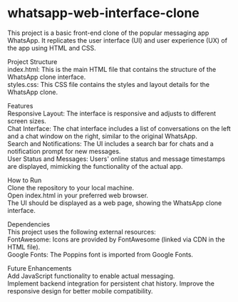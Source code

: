 # whatsapp-web-interface-clone

This project is a basic front-end clone of the popular messaging app WhatsApp. It replicates the user interface (UI) and user experience (UX) of the app using HTML and CSS.

Project Structure<br />
index.html: This is the main HTML file that contains the structure of the WhatsApp clone interface.<br />
styles.css: This CSS file contains the styles and layout details for the WhatsApp clone.

Features<br />
Responsive Layout: The interface is responsive and adjusts to different screen sizes.<br />
Chat Interface: The chat interface includes a list of conversations on the left and a chat window on the right, similar to the original WhatsApp.<br />
Search and Notifications: The UI includes a search bar for chats and a notification prompt for new messages.<br />
User Status and Messages: Users' online status and message timestamps are displayed, mimicking the functionality of the actual app.

How to Run<br />
Clone the repository to your local machine.<br />
Open index.html in your preferred web browser.<br />
The UI should be displayed as a web page, showing the WhatsApp clone interface.

Dependencies<br />
This project uses the following external resources:<br />
FontAwesome: Icons are provided by FontAwesome (linked via CDN in the HTML file).<br />
Google Fonts: The Poppins font is imported from Google Fonts.

Future Enhancements<br />
Add JavaScript functionality to enable actual messaging.<br />
Implement backend integration for persistent chat history.
Improve the responsive design for better mobile compatibility.
